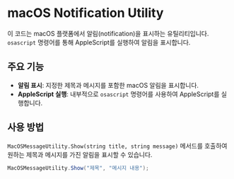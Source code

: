 # macOS Notification Utility

이 코드는 macOS 플랫폼에서 알림(notification)을 표시하는 유틸리티입니다. `osascript` 명령어를 통해 AppleScript를 실행하여 알림을 표시합니다.

## 주요 기능
- **알림 표시**: 지정한 제목과 메시지를 포함한 macOS 알림을 표시합니다.
- **AppleScript 실행**: 내부적으로 `osascript` 명령어를 사용하여 AppleScript를 실행합니다.

## 사용 방법
`MacOSMessageUtility.Show(string title, string message)` 메서드를 호출하여 원하는 제목과 메시지를 가진 알림을 표시할 수 있습니다.

```csharp
MacOSMessageUtility.Show("제목", "메시지 내용");
```